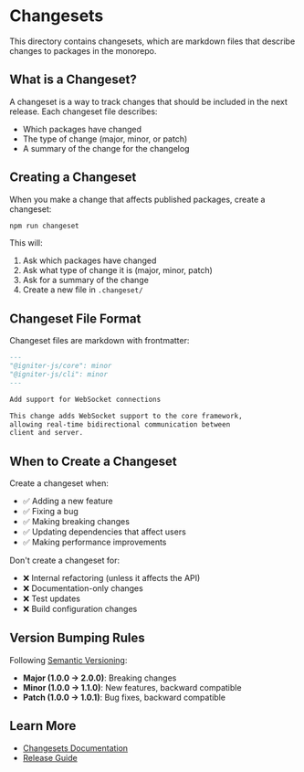# Changesets

This directory contains changesets, which are markdown files that describe changes to packages in the monorepo.

## What is a Changeset?

A changeset is a way to track changes that should be included in the next release. Each changeset file describes:
- Which packages have changed
- The type of change (major, minor, or patch)
- A summary of the change for the changelog

## Creating a Changeset

When you make a change that affects published packages, create a changeset:

```bash
npm run changeset
```

This will:
1. Ask which packages have changed
2. Ask what type of change it is (major, minor, patch)
3. Ask for a summary of the change
4. Create a new file in `.changeset/`

## Changeset File Format

Changeset files are markdown with frontmatter:

```markdown
---
"@igniter-js/core": minor
"@igniter-js/cli": minor
---

Add support for WebSocket connections

This change adds WebSocket support to the core framework,
allowing real-time bidirectional communication between
client and server.
```

## When to Create a Changeset

Create a changeset when:
- ✅ Adding a new feature
- ✅ Fixing a bug
- ✅ Making breaking changes
- ✅ Updating dependencies that affect users
- ✅ Making performance improvements

Don't create a changeset for:
- ❌ Internal refactoring (unless it affects the API)
- ❌ Documentation-only changes
- ❌ Test updates
- ❌ Build configuration changes

## Version Bumping Rules

Following [Semantic Versioning](https://semver.org/):

- **Major (1.0.0 → 2.0.0)**: Breaking changes
- **Minor (1.0.0 → 1.1.0)**: New features, backward compatible
- **Patch (1.0.0 → 1.0.1)**: Bug fixes, backward compatible

## Learn More

- [Changesets Documentation](https://github.com/changesets/changesets/blob/main/docs/intro-to-using-changesets.md)
- [Release Guide](../RELEASE.md)
